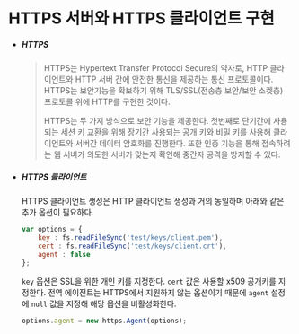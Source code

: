 # HTTPS 서버와 HTTPS 클라이언트 구현

- ##### HTTPS

  > HTTPS는 Hypertext Transfer Protocol Secure의 약자로, HTTP 클라이언트와 HTTP 서버 간에 안전한 통신을 제공하는 통신 프로토콜이다. HTTPS는 보안기능을 확보하기 위해  TLS/SSL(전송층 보안/보안 소켓층) 프로토콜 위에 HTTP를 구현한 것이다.
  >
  > HTTPS는 두 가지 방식으로 보안 기능을 제공한다. 첫번째로 단기간에 사용되는 세션 키 교환을 위해 장기간 사용되는 공개 키와 비밀 키를 사용해 클라이언트와 서버간 데이터 암호화를 진행한다. 또한 인증 기능을 통해 접속하려는 웹 서버가 의도한 서버가 맞는지 확인해 중간자 공격을 방지할 수 있다.

- ##### HTTPS 클라이언트

  HTTPS 클라이언트 생성은 HTTP 클라이언트 생성과 거의 동일하며 아래와 같은 추가 옵션이 필요하다.

  ```javascript
  var options = {
      key : fs.readFileSync('test/keys/client.pem'),
      cert : fs.readFileSync('test/keys/client.crt'),
      agent : false
  };
  ```

  `key` 옵션은 SSL을 위한 개인 키를 지정한다. `cert` 값은 사용할 x509 공개키를 지정한다. 전역 에이전트는 HTTPS에서 지원하지 않는 옵션이기 때문에 `agent` 설정에 `null` 값을 지정해 해당 옵션을 비활성화한다.



  ```javascript
  options.agent = new https.Agent(options);
  ```
